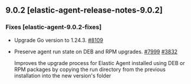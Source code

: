 ## 9.0.2 [elastic-agent-release-notes-9.0.2]




### Fixes [elastic-agent-9.0.2-fixes]

* Upgrade Go version to 1.24.3. [#8109](https://github.com/elastic/elastic-agent/pull/8109) 
* Preserve agent run state on DEB and RPM upgrades. [#7999](https://github.com/elastic/elastic-agent/pull/7999) [#3832](https://github.com/elastic/elastic-agent/issues/3832)

  Improves the upgrade process for Elastic Agent installed using DEB or RPM packages by copying the run directory from the previous installation into the new version&#39;s folder
  

